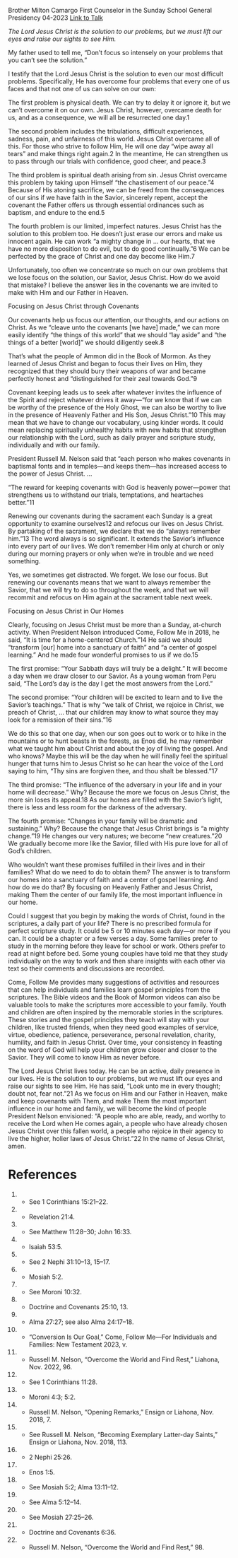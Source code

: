 Brother Milton Camargo
First Counselor in the Sunday School General Presidency
04-2023
[Link to Talk](https://www.churchofjesuschrist.org/study/general-conference/2023/04/32camargo?lang=eng)

_The Lord Jesus Christ is the solution to our problems, but we must lift our eyes and raise our sights to see Him._

My father used to tell me, “Don’t focus so intensely on your problems that you can’t see the solution.”

I testify that the Lord Jesus Christ is the solution to even our most difficult problems. Specifically, He has overcome four problems that every one of us faces and that not one of us can solve on our own:





The first problem is physical death. We can try to delay it or ignore it, but we can’t overcome it on our own. Jesus Christ, however, overcame death for us, and as a consequence, we will all be resurrected one day.1





The second problem includes the tribulations, difficult experiences, sadness, pain, and unfairness of this world. Jesus Christ overcame all of this. For those who strive to follow Him, He will one day “wipe away all tears” and make things right again.2 In the meantime, He can strengthen us to pass through our trials with confidence, good cheer, and peace.3





The third problem is spiritual death arising from sin. Jesus Christ overcame this problem by taking upon Himself “the chastisement of our peace.”4 Because of His atoning sacrifice, we can be freed from the consequences of our sins if we have faith in the Savior, sincerely repent, accept the covenant the Father offers us through essential ordinances such as baptism, and endure to the end.5





The fourth problem is our limited, imperfect natures. Jesus Christ has the solution to this problem too. He doesn’t just erase our errors and make us innocent again. He can work “a mighty change in … our hearts, that we have no more disposition to do evil, but to do good continually.”6 We can be perfected by the grace of Christ and one day become like Him.7





Unfortunately, too often we concentrate so much on our own problems that we lose focus on the solution, our Savior, Jesus Christ. How do we avoid that mistake? I believe the answer lies in the covenants we are invited to make with Him and our Father in Heaven.





Focusing on Jesus Christ through Covenants



Our covenants help us focus our attention, our thoughts, and our actions on Christ. As we “cleave unto the covenants [we have] made,” we can more easily identify “the things of this world” that we should “lay aside” and “the things of a better [world]” we should diligently seek.8

That’s what the people of Ammon did in the Book of Mormon. As they learned of Jesus Christ and began to focus their lives on Him, they recognized that they should bury their weapons of war and became perfectly honest and “distinguished for their zeal towards God.”9

Covenant keeping leads us to seek after whatever invites the influence of the Spirit and reject whatever drives it away—“for we know that if we can be worthy of the presence of the Holy Ghost, we can also be worthy to live in the presence of Heavenly Father and His Son, Jesus Christ.”10 This may mean that we have to change our vocabulary, using kinder words. It could mean replacing spiritually unhealthy habits with new habits that strengthen our relationship with the Lord, such as daily prayer and scripture study, individually and with our family.

President Russell M. Nelson said that “each person who makes covenants in baptismal fonts and in temples—and keeps them—has increased access to the power of Jesus Christ. … 

“The reward for keeping covenants with God is heavenly power—power that strengthens us to withstand our trials, temptations, and heartaches better.”11

Renewing our covenants during the sacrament each Sunday is a great opportunity to examine ourselves12 and refocus our lives on Jesus Christ. By partaking of the sacrament, we declare that we do “always remember him.”13 The word always is so significant. It extends the Savior’s influence into every part of our lives. We don’t remember Him only at church or only during our morning prayers or only when we’re in trouble and we need something. 

Yes, we sometimes get distracted. We forget. We lose our focus. But renewing our covenants means that we want to always remember the Savior, that we will try to do so throughout the week, and that we will recommit and refocus on Him again at the sacrament table next week.







Focusing on Jesus Christ in Our Homes



Clearly, focusing on Jesus Christ must be more than a Sunday, at-church activity. When President Nelson introduced Come, Follow Me in 2018, he said, “It is time for a home-centered Church.”14 He said we should “transform [our] home into a sanctuary of faith” and “a center of gospel learning.” And he made four wonderful promises to us if we do.15

The first promise: “Your Sabbath days will truly be a delight.” It will become a day when we draw closer to our Savior. As a young woman from Peru said, “The Lord’s day is the day I get the most answers from the Lord.”

The second promise: “Your children will be excited to learn and to live the Savior’s teachings.” That is why “we talk of Christ, we rejoice in Christ, we preach of Christ, … that our children may know to what source they may look for a remission of their sins.”16

We do this so that one day, when our son goes out to work or to hike in the mountains or to hunt beasts in the forests, as Enos did, he may remember what we taught him about Christ and about the joy of living the gospel. And who knows? Maybe this will be the day when he will finally feel the spiritual hunger that turns him to Jesus Christ so he can hear the voice of the Lord saying to him, “Thy sins are forgiven thee, and thou shalt be blessed.”17

The third promise: “The influence of the adversary in your life and in your home will decrease.” Why? Because the more we focus on Jesus Christ, the more sin loses its appeal.18 As our homes are filled with the Savior’s light, there is less and less room for the darkness of the adversary.

The fourth promise: “Changes in your family will be dramatic and sustaining.” Why? Because the change that Jesus Christ brings is “a mighty change.”19 He changes our very natures; we become “new creatures.”20 We gradually become more like the Savior, filled with His pure love for all of God’s children.

Who wouldn’t want these promises fulfilled in their lives and in their families? What do we need to do to obtain them? The answer is to transform our homes into a sanctuary of faith and a center of gospel learning. And how do we do that? By focusing on Heavenly Father and Jesus Christ, making Them the center of our family life, the most important influence in our home.

Could I suggest that you begin by making the words of Christ, found in the scriptures, a daily part of your life? There is no prescribed formula for perfect scripture study. It could be 5 or 10 minutes each day—or more if you can. It could be a chapter or a few verses a day. Some families prefer to study in the morning before they leave for school or work. Others prefer to read at night before bed. Some young couples have told me that they study individually on the way to work and then share insights with each other via text so their comments and discussions are recorded.

Come, Follow Me provides many suggestions of activities and resources that can help individuals and families learn gospel principles from the scriptures. The Bible videos and the Book of Mormon videos can also be valuable tools to make the scriptures more accessible to your family. Youth and children are often inspired by the memorable stories in the scriptures. These stories and the gospel principles they teach will stay with your children, like trusted friends, when they need good examples of service, virtue, obedience, patience, perseverance, personal revelation, charity, humility, and faith in Jesus Christ. Over time, your consistency in feasting on the word of God will help your children grow closer and closer to the Savior. They will come to know Him as never before.

The Lord Jesus Christ lives today. He can be an active, daily presence in our lives. He is the solution to our problems, but we must lift our eyes and raise our sights to see Him. He has said, “Look unto me in every thought; doubt not, fear not.”21 As we focus on Him and our Father in Heaven, make and keep covenants with Them, and make Them the most important influence in our home and family, we will become the kind of people President Nelson envisioned: “A people who are able, ready, and worthy to receive the Lord when He comes again, a people who have already chosen Jesus Christ over this fallen world, a people who rejoice in their agency to live the higher, holier laws of Jesus Christ.”22 In the name of Jesus Christ, amen.

# References
1. - See 1 Corinthians 15:21–22.
2. - Revelation 21:4.
3. - See Matthew 11:28–30; John 16:33.
4. - Isaiah 53:5.
5. - See 2 Nephi 31:10–13, 15–17.
6. - Mosiah 5:2.
7. - See Moroni 10:32.
8. - Doctrine and Covenants 25:10, 13.
9. - Alma 27:27; see also Alma 24:17–18.
10. - “Conversion Is Our Goal,” Come, Follow Me—For Individuals and Families: New Testament 2023, v.
11. - Russell M. Nelson, “Overcome the World and Find Rest,” Liahona, Nov. 2022, 96.
12. - See 1 Corinthians 11:28.
13. - Moroni 4:3; 5:2.
14. - Russell M. Nelson, “Opening Remarks,” Ensign or Liahona, Nov. 2018, 7.
15. - See Russell M. Nelson, “Becoming Exemplary Latter-day Saints,” Ensign or Liahona, Nov. 2018, 113.
16. - 2 Nephi 25:26.
17. - Enos 1:5.
18. - See Mosiah 5:2; Alma 13:11–12.
19. - See Alma 5:12–14.
20. - See Mosiah 27:25–26.
21. - Doctrine and Covenants 6:36.
22. - Russell M. Nelson, “Overcome the World and Find Rest,” 98.